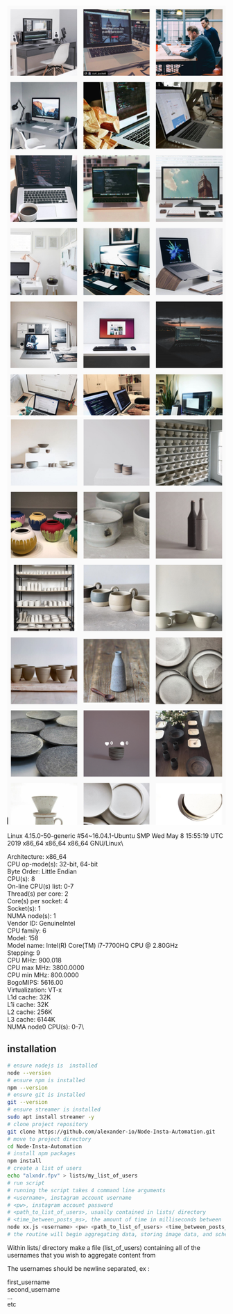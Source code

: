 ![sample 00](sample_output_images/00.png)
![sample 01](sample_output_images/01.png)

Linux 4.15.0-50-generic #54~16.04.1-Ubuntu SMP Wed May 8 15:55:19 UTC 2019 x86_64 x86_64 x86_64 GNU/Linux\

Architecture:          x86_64\
CPU op-mode(s):        32-bit, 64-bit\
Byte Order:            Little Endian\
CPU(s):                8\
On-line CPU(s) list:   0-7\
Thread(s) per core:    2\
Core(s) per socket:    4\
Socket(s):             1\
NUMA node(s):          1\
Vendor ID:             GenuineIntel\
CPU family:            6\
Model:                 158\
Model name:            Intel(R) Core(TM) i7-7700HQ CPU @ 2.80GHz\
Stepping:              9\
CPU MHz:               900.018\
CPU max MHz:           3800.0000\
CPU min MHz:           800.0000\
BogoMIPS:              5616.00\
Virtualization:        VT-x\
L1d cache:             32K\
L1i cache:             32K\
L2 cache:              256K\
L3 cache:              6144K\
NUMA node0 CPU(s):     0-7\


## installation
```bash
# ensure nodejs is  installed
node --version
# ensure npm is installed
npm --version
# ensure git is installed
git --version
# ensure streamer is installed
sudo apt install streamer -y
# clone project repository
git clone https://github.com/alexander-io/Node-Insta-Automation.git
# move to project directory
cd Node-Insta-Automation
# install npm packages
npm install
# create a list of users
echo "alxndr.fpv" > lists/my_list_of_users
# run script
# running the script takes 4 command line arguments
# <username>, instagram account username
# <pw>, instagram account password
# <path_to_list_of_users>, usually contained in lists/ directory
# <time_between_posts_ms>, the amount of time in milliseconds between  posts
node xx.js <username> <pw> <path_to_list_of_users> <time_between_posts_ms>
# the routine will begin aggregating data, storing image data, and scheduling posts
```

Within lists/ directory make a file (list_of_users) containing all of the usernames that you wish to aggregate content from

The usernames should be newline separated, ex :

first_username\
second_username\
...\
etc
